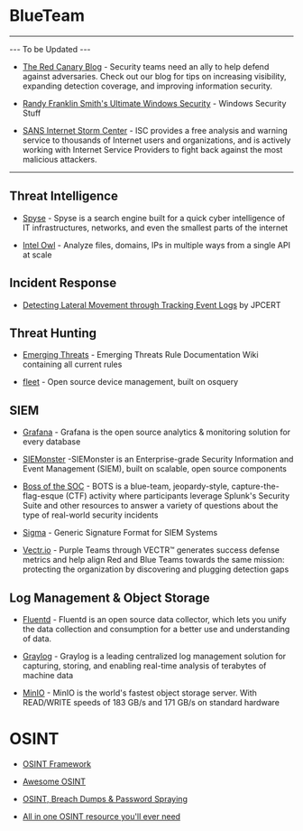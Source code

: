 # BlueTeam
-------------

--- To be Updated ---

- [The Red Canary Blog](https://redcanary.com/blog/) - Security teams need an ally to help defend against adversaries. Check out our blog for tips on increasing visibility, expanding detection coverage, and improving information security.

- [Randy Franklin Smith's Ultimate Windows Security](https://www.ultimatewindowssecurity.com/) - Windows Security Stuff

- [SANS Internet Storm Center](https://isc.sans.edu/) - ISC provides a free analysis and warning service to thousands of Internet users and organizations, and is actively working with Internet Service Providers to fight back against the most malicious attackers.

-------------

## Threat Intelligence

- [Spyse](https://spyse.com) - Spyse is a search engine built for a quick cyber intelligence of IT infrastructures, networks, and even the smallest parts of the internet

- [Intel Owl](https://github.com/intelowlproject/IntelOwl) - Analyze files, domains, IPs in multiple ways from a single API at scale

## Incident Response

- [Detecting Lateral Movement through Tracking Event Logs](https://www.jpcert.or.jp/english/pub/sr/20170612ac-ir_research_en.pdf) by JPCERT


## Threat Hunting

- [Emerging Threats](https://doc.emergingthreats.net/bin/view/Main/WebHome) - Emerging Threats Rule Documentation Wiki containing all current rules

 - [fleet](fleetdm.com) - Open source device management, built on osquery

## SIEM

- [Grafana](https://grafana.com) - Grafana is the open source analytics & monitoring solution for every database

- [SIEMonster](siemonster.com) -SIEMonster is an Enterprise-grade Security Information and Event Management (SIEM), built on scalable, open source components

- [Boss of the SOC](https://www.splunk.com/en_us/blog/tag/boss-of-the-soc.html) - BOTS is a blue-team, jeopardy-style, capture-the-flag-esque (CTF) activity where participants leverage Splunk's Security Suite and other resources to answer a variety of questions about the type of real-world security incidents

- [Sigma](https://github.com/SigmaHQ/sigma) - Generic Signature Format for SIEM Systems

- [Vectr.io](https://vectr.io) - Purple Teams through VECTR™ generates success defense metrics and help align Red and Blue Teams towards the same mission: protecting the organization by discovering and plugging detection gaps

## Log Management & Object Storage

- [Fluentd](https://www.fluentd.org) - Fluentd is an open source data collector, which lets you unify the data collection and consumption for a better use and understanding of data.

 - [Graylog](https://www.graylog.org) - Graylog is a leading centralized log management solution for capturing, storing, and enabling real-time analysis of terabytes of machine data

 - [MinIO](https://min.io) - MinIO is the world's fastest object storage server. With READ/WRITE speeds of 183 GB/s and 171 GB/s on standard hardware

# OSINT

- [OSINT Framework](https://osintframework.com/)

- [Awesome OSINT](https://github.com/jivoi/awesome-osint)

- [OSINT, Breach Dumps & Password Spraying](https://delta.navisec.io/osint-for-pentesters-part-3-password-spraying-methodology/)

- [All in one OSINT resource you'll ever need](https://start.me/p/L1rEYQ/osint4all)

